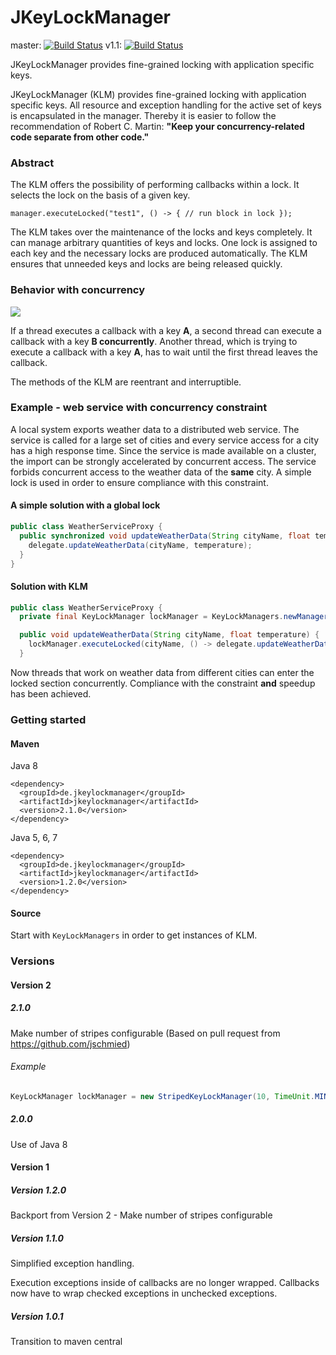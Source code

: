 JKeyLockManager
===============

master: [![Build 
Status](https://travis-ci.org/mojgh/JKeyLockManager.svg?branch=master)](https://travis-ci.org/mojgh/JKeyLockManager) 
v1.1: [![Build Status](https://travis-ci.org/mojgh/JKeyLockManager.svg?branch=1.1)](https://travis-ci.org/mojgh/JKeyLockManager)

JKeyLockManager provides fine-grained locking with application specific keys.

JKeyLockManager (KLM) provides fine-grained locking with application specific keys. All resource and exception handling for the active set of keys is encapsulated in the manager. Thereby it is easier to follow the recommendation of Robert C. Martin: **"Keep your concurrency-related code separate from other code."**

### Abstract

The KLM offers the possibility of performing callbacks within a lock. It selects the lock on the basis of a given key. 
```
manager.executeLocked("test1", () -> { // run block in lock });
```
The KLM takes over the maintenance of the locks and keys completely. It can manage arbitrary quantities of keys and locks. One lock is assigned to each key and the necessary locks are produced automatically. The KLM ensures that unneeded keys and locks are being released quickly.

### Behavior with concurrency

![](doc/lock-chart.png)

If a thread executes a callback with a key **A**, a second thread can execute a callback with a key **B concurrently**. Another thread, which is trying to execute a callback with a key **A**, has to wait until the first thread leaves the callback.

The methods of the KLM are reentrant and interruptible.

### Example - web service with concurrency constraint

A local system exports weather data to a distributed web service. The service is called for a large set of cities and every service access for a city has a high response time. Since the service is made available on a cluster, the import can be strongly accelerated by concurrent access. The service forbids concurrent access to the weather data of the **same** city. A simple lock is used in order to ensure compliance with this constraint.

#### A simple solution with a global lock

```java
public class WeatherServiceProxy {
  public synchronized void updateWeatherData(String cityName, float temperature) {
    delegate.updateWeatherData(cityName, temperature); 
  }
}
```

#### Solution with KLM

```java
public class WeatherServiceProxy {
  private final KeyLockManager lockManager = KeyLockManagers.newManager();

  public void updateWeatherData(String cityName, float temperature) {
    lockManager.executeLocked(cityName, () -> delegate.updateWeatherData(cityName, temperature)); 
  }
```
Now threads that work on weather data from different cities can enter the locked section concurrently. Compliance with the constraint **and** speedup has been achieved.

### Getting started

#### Maven

Java 8

```
<dependency>
  <groupId>de.jkeylockmanager</groupId>
  <artifactId>jkeylockmanager</artifactId>
  <version>2.1.0</version>
</dependency>
```

Java 5, 6, 7
```
<dependency>
  <groupId>de.jkeylockmanager</groupId>
  <artifactId>jkeylockmanager</artifactId>
  <version>1.2.0</version>
</dependency>
```


#### Source

Start with `KeyLockManagers` in order to get instances of KLM.



### Versions


#### Version 2

##### 2.1.0

Make number of stripes configurable (Based on pull request from https://github.com/jschmied)

###### Example
```java
KeyLockManager lockManager = new StripedKeyLockManager(10, TimeUnit.MINUTES, 120);
```

##### 2.0.0

Use of Java 8


#### Version 1

##### Version 1.2.0

Backport from Version 2 - Make number of stripes configurable

##### Version 1.1.0

Simplified exception handling.

Execution exceptions inside of callbacks are no longer wrapped. Callbacks now have to wrap checked exceptions in unchecked exceptions.

##### Version 1.0.1

Transition to maven central
